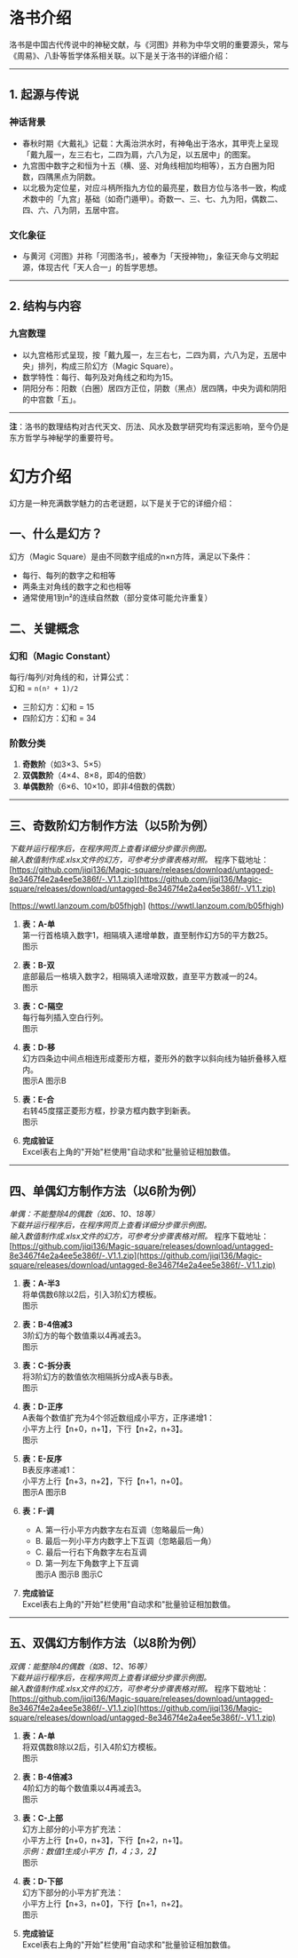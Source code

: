 
# 洛书介绍

洛书是中国古代传说中的神秘文献，与《河图》并称为中华文明的重要源头，常与《周易》、八卦等哲学体系相关联。以下是关于洛书的详细介绍：

---

## 1. 起源与传说

### 神话背景
- 春秋时期《大戴礼》记载：大禹治洪水时，有神龟出于洛水，其甲壳上呈现「戴九履一，左三右七，二四为肩，六八为足，以五居中」的图案。  
- 九宫图中数字之和恒为十五（横、竖、对角线相加均相等），五方白圈为阳数，四隅黑点为阴数。  
- 以北极为定位星，对应斗柄所指九方位的最亮星，数目方位与洛书一致，构成术数中的「九宫」基础（如奇门遁甲）。奇数一、三、七、九为阳，偶数二、四、六、八为阴，五居中宫。

### 文化象征
- 与黄河《河图》并称「河图洛书」，被奉为「天授神物」，象征天命与文明起源，体现古代「天人合一」的哲学思想。

---

## 2. 结构与内容

### 九宫数理
- 以九宫格形式呈现，按「戴九履一，左三右七，二四为肩，六八为足，五居中央」排列，构成三阶幻方（Magic Square）。  
- 数学特性：每行、每列及对角线之和均为15。  
- 阴阳分布：阳数（白圈）居四方正位，阴数（黑点）居四隅，中央为调和阴阳的中宫数「五」。

---

**注**：洛书的数理结构对古代天文、历法、风水及数学研究均有深远影响，至今仍是东方哲学与神秘学的重要符号。

# 幻方介绍  
幻方是一种充满数学魅力的古老谜题，以下是关于它的详细介绍：

## 一、什么是幻方？  
幻方（Magic Square）是由不同数字组成的n×n方阵，满足以下条件：  
- 每行、每列的数字之和相等  
- 两条主对角线的数字之和也相等  
- 通常使用1到n²的连续自然数（部分变体可能允许重复）  

## 二、关键概念  
### 幻和（Magic Constant）  
每行/每列/对角线的和，计算公式：  
幻和 = `n(n² + 1)/2`  
- 三阶幻方：幻和 = 15  
- 四阶幻方：幻和 = 34  

### 阶数分类  
1. **奇数阶**（如3×3、5×5）  
2. **双偶数阶**（4×4、8×8，即4的倍数）  
3. **单偶数阶**（6×6、10×10，即非4倍数的偶数）  

---

## 三、奇数阶幻方制作方法（以5阶为例）  
*下载并运行程序后，在程序网页上查看详细分步骤示例图。*  
*输入数值制作成.xlsx文件的幻方，可参考分步骤表格对照。*
程序下载地址：[https://github.com/jiqi136/Magic-square/releases/download/untagged-8e3467f4e2a4ee5e386f/-.V1.1.zip](https://github.com/jiqi136/Magic-square/releases/download/untagged-8e3467f4e2a4ee5e386f/-.V1.1.zip)

[https://wwtl.lanzoum.com/b05fhjgh]
(https://wwtl.lanzoum.com/b05fhjgh)



1. **表：A-单**  
   第一行首格填入数字1，相隔填入递增单数，直至制作幻方5的平方数25。  
   图示

2. **表：B-双**  
   底部最后一格填入数字2，相隔填入递增双数，直至平方数减一的24。  
   图示

3. **表：C-隔空**  
   每行每列插入空白行列。  
   图示

4. **表：D-移**  
   幻方四条边中间点相连形成菱形方框，菱形外的数字以斜向线为轴折叠移入框内。  
   图示A  图示B

5. **表：E-合**  
   右转45度摆正菱形方框，抄录方框内数字到新表。  
   图示

6. **完成验证**  
   Excel表右上角的"开始"栏使用"自动求和"批量验证相加数值。

---

## 四、单偶幻方制作方法（以6阶为例）  
*单偶：不能整除4的偶数（如6、10、18等）*  
*下载并运行程序后，在程序网页上查看详细分步骤示例图。*  
*输入数值制作成.xlsx文件的幻方，可参考分步骤表格对照。*
程序下载地址：[https://github.com/jiqi136/Magic-square/releases/download/untagged-8e3467f4e2a4ee5e386f/-.V1.1.zip](https://github.com/jiqi136/Magic-square/releases/download/untagged-8e3467f4e2a4ee5e386f/-.V1.1.zip)



1. **表：A-半3**  
   将单偶数6除以2后，引入3阶幻方模板。  
   图示

2. **表：B-4倍减3**  
   3阶幻方的每个数值乘以4再减去3。  
   图示

3. **表：C-拆分表**  
   将3阶幻方的数值依次相隔拆分成A表与B表。  
   图示

4. **表：D-正序**  
   A表每个数值扩充为4个邻近数组成小平方，正序递增1：  
   小平方上行【n+0，n+1】，下行【n+2，n+3】。  
   图示

5. **表：E-反序**  
   B表反序递减1：  
   小平方上行【n+3，n+2】，下行【n+1，n+0】。  
   图示A  图示B

6. **表：F-调**  
   - A. 第一行小平方内数字左右互调（忽略最后一角）  
   - B. 最后一列小平方内数字上下互调（忽略最后一角）  
   - C. 最后一行右下角数字左右互调  
   - D. 第一列左下角数字上下互调  
   图示A  图示B  图示C

7. **完成验证**  
   Excel表右上角的"开始"栏使用"自动求和"批量验证相加数值。  

---

## 五、双偶幻方制作方法（以8阶为例）  
*双偶：能整除4的偶数（如8、12、16等）*  
*下载并运行程序后，在程序网页上查看详细分步骤示例图。*  
*输入数值制作成.xlsx文件的幻方，可参考分步骤表格对照。*
程序下载地址：[https://github.com/jiqi136/Magic-square/releases/download/untagged-8e3467f4e2a4ee5e386f/-.V1.1.zip](https://github.com/jiqi136/Magic-square/releases/download/untagged-8e3467f4e2a4ee5e386f/-.V1.1.zip)

1. **表：A-单**  
   将双偶数8除以2后，引入4阶幻方模板。  
   图示

2. **表：B-4倍减3**  
   4阶幻方的每个数值乘以4再减去3。  
   图示

3. **表：C-上部**  
   幻方上部分的小平方扩充法：  
   小平方上行【n+0，n+3】，下行【n+2，n+1】。  
   *示例：数值1生成小平方【1，4；3，2】*  
   图示

4. **表：D-下部**  
   幻方下部分的小平方扩充法：  
   小平方上行【n+3，n+0】，下行【n+1，n+2】。  
   图示

5. **完成验证**  
   Excel表右上角的"开始"栏使用"自动求和"批量验证相加数值。  
